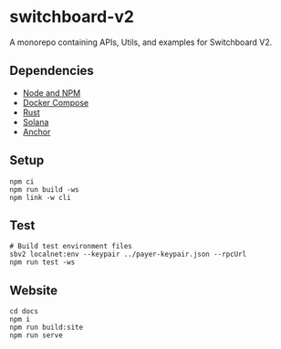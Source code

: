 # switchboard-v2

A monorepo containing APIs, Utils, and examples for Switchboard V2.

## Dependencies

- [Node and NPM](https://github.com/nvm-sh/nvm#installing-and-updating)
- [Docker Compose](https://docs.docker.com/compose/install)
- [Rust](https://www.rust-lang.org/tools/install)
- [Solana](https://docs.solana.com/cli/install-solana-cli-tools)
- [Anchor](https://project-serum.github.io/anchor/getting-started/installation.html#install-anchor)

## Setup

```
npm ci
npm run build -ws
npm link -w cli
```

## Test

```
# Build test environment files
sbv2 localnet:env --keypair ../payer-keypair.json --rpcUrl
npm run test -ws
```

## Website

```
cd docs
npm i
npm run build:site
npm run serve
```
